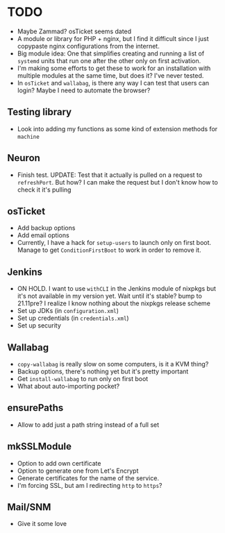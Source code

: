# TODO
* Maybe Zammad? osTicket seems dated
* A module or library for PHP + nginx, but I find it difficult since I just copypaste nginx configurations from the internet.
* Big module idea: One that simplifies creating and running a list of `systemd` units that run one after the other only on first activation.
* I'm making some efforts to get these to work for an installation with multiple modules at the same time, but does it? I've never tested.
* In `osTicket` and `wallabag`, is there any way I can test that users can login? Maybe I need to automate the browser?

## Testing library
* Look into adding my functions as some kind of extension methods for `machine`

## Neuron
* Finish test. UPDATE: Test that it actually is pulled on a request to `refreshPort`. But how? I can make the request but I don't know how to check it it's pulling

## osTicket
* Add backup options
* Add email options
* Currently, I have a hack for `setup-users` to launch only on first boot. Manage to get `ConditionFirstBoot` to work in order to remove it.

## Jenkins
* ON HOLD. I want to use `withCLI` in the Jenkins module of nixpkgs but it's not available in my version yet. Wait until it's stable? bump to 21.11pre? I realize I know nothing about the nixpkgs release scheme
* Set up JDKs (in `configuration.xml`)
* Set up credentials (in `credentials.xml`)
* Set up security

## Wallabag
* `copy-wallabag` is really slow on some computers, is it a KVM thing?
* Backup options, there's nothing yet but it's pretty important
* Get `install-wallabag` to run only on first boot
* What about auto-importing pocket?

## ensurePaths
* Allow to add just a path string instead of a full set

## mkSSLModule
* Option to add own certificate
* Option to generate one from Let's Encrypt
* Generate certificates for the name of the service.
* I'm forcing SSL, but am I redirecting `http` to `https`?

## Mail/SNM
* Give it some love
